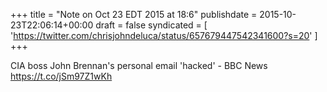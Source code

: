 +++
title = "Note on Oct 23 EDT 2015 at 18:6"
publishdate = 2015-10-23T22:06:14+00:00
draft = false
syndicated = [ 'https://twitter.com/chrisjohndeluca/status/657679447542341600?s=20' ]
+++

CIA boss John Brennan's personal email 'hacked' - BBC News https://t.co/jSm97Z1wKh
